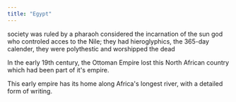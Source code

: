 ```yaml
---
title: "Egypt"
---
```

society was ruled by a pharaoh considered the incarnation of the sun god who controled acces to the Nile; they had hieroglyphics, the 365-day calender, they were polythestic and worshipped the dead

In the early 19th century, the Ottoman Empire lost this North African country which had been part of it's empire.

This early empire has its home along Africa's longest river, with a detailed form of writing.

